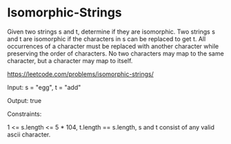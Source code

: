# Isomorphic-Strings
Given two strings s and t, determine if they are isomorphic.  Two strings s and t are isomorphic if the characters in s can be replaced to get t.  All occurrences of a character must be replaced with another character while preserving the order of characters. No two characters may map to the same character, but a character may map to itself.

https://leetcode.com/problems/isomorphic-strings/

Input: s = "egg", t = "add"

Output: true

Constraints:

1 <= s.length <= 5 * 104,
t.length == s.length,
s and t consist of any valid ascii character.
